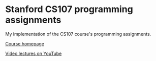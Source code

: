 # Stanford CS107 programming assignments

My implementation of the CS107 course's programming assignments.

[Course homepage](https://see.stanford.edu/Course/CS107)

[Video lectures on YouTube](https://www.youtube.com/watch?v=Ps8jOj7diA0&list=PL08D9FA018A965057&index=1)
